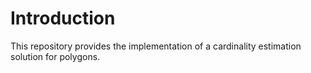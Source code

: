 # Introduction
This repository provides the implementation of a cardinality estimation solution for polygons.
